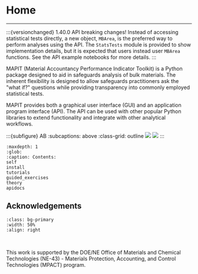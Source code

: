 # Home

---

:::{versionchanged} 1.40.0
   API breaking changes! Instead of accessing statistical tests directly, a new object, ``MBArea``, is the preferred way to perform analyses using the API. The ``StatsTests`` module is provided to show implementation details, but it is expected that users instead user ``MBArea`` functions. See the API example notebooks for more details.
:::

MAPIT (Material Accountancy Performance Indicator Toolkit) is a Python package designed to aid in safeguards analysis of bulk materials. The inherent flexibility is designed to allow safeguards practitioners ask the "what if?" questions while providing transparency into commonly employed statistical tests. 

MAPIT provides both a graphical user interface (GUI) and an application program interface (API). The API can be used with other popular Python libraries to extend functionality and integrate with other analytical workflows. 



:::{subfigure} AB
:subcaptions: above
:class-grid: outline
![](/assets/screenshots/MAPIT_split3.png)
![](/assets/screenshots/mapit_api_ex.png)
:::

```{toctree}
:maxdepth: 1
:glob:
:caption: Contents:
self
install
tutorials
guided_exercises
theory
apidocs
```

## Acknowledgements



```{image} ./assets/screenshots/MPACT_Logo.jpg
:class: bg-primary
:width: 50%
:align: right
```
<br>

This work is supported by the DOE/NE Office of Materials and Chemical Technologies (NE-43) - Materials Protection, Accounting, and Control Technologies (MPACT) program.